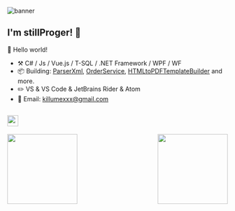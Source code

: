 ![banner](https://pm1.narvii.com/7151/92894fecf3b7422b46b43df610b26f85d4c8f927r1-1100-638v2_hq.jpg)

## I'm stillProger! 👋

🎊 Hello world!

- :hammer_and_pick: C# / Js / Vue.js / T-SQL / .NET Framework / WPF / WF
- :package: Building: [ParserXml](https://github.com/stillProger/ParserXML), [OrderService](https://github.com/stillProger/OrderService), [HTMLtoPDFTemplateBuilder](https://github.com/stillProger/HTMLtoPDFTemplateBuilder) and more.
- :pencil2: VS & VS Code & JetBrains Rider & Atom
- :memo: Email: killumexxx@gmail.com

## <img height="25" src="https://readme-typing-svg.herokuapp.com?color=C9D1D9&height=20&font=Helvetica&vCenter=true&lines=Some+stats:">

<div>
  <img align="left" height="160" src="https://github-readme-stats.vercel.app/api?username=stillProger&show_icons=true&theme=tokyonight&count_private=true"/>
  <img align="right" height="160" src="https://github-readme-streak-stats.herokuapp.com/?user=stillProger&theme=tokyonight">
</div>
